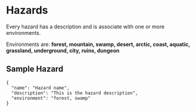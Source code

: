 # Hazards

Every hazard has a description and is associate with one or more environments. 

Environments are:
**forest, mountain, swamp, desert, arctic, coast, aquatic, grassland, underground, city, ruins, dungeon**

## Sample Hazard
    {
      "name": "Hazard name",
      "description": "This is the hazard description",
      "environment": "forest, swamp" 
    }
